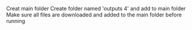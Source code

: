 Creat main folder
Create folder named 'outputs 4' and add to main folder
Make sure all files are downloaded and added to the main folder before running
